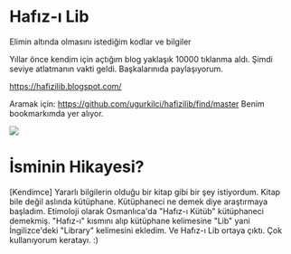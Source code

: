 # Hafız-ı Lib
Elimin altında olmasını istediğim kodlar ve bilgiler

Yıllar önce kendim için açtığım blog yaklaşık 10000 tıklanma aldı. Şimdi seviye atlatmanın vakti geldi. Başkalarınıda paylaşıyorum.

https://hafizilib.blogspot.com/

Aramak için: https://github.com/ugurkilci/hafizilib/find/master
Benim bookmarkımda yer alıyor. 

<img src="https://github.com/ugurkilci/hafizilib/blob/master/bookmark.jpg?raw=true">

# İsminin Hikayesi?
[Kendimce] Yararlı bilgilerin olduğu bir kitap gibi bir şey istiyordum. Kitap bile değil aslında kütüphane. Kütüphaneci ne demek diye araştırmaya başladım. Etimoloji olarak Osmanlıca'da "Hafız-ı Kütüb" kütüphaneci demekmiş. "Hafız-ı" kısmını alıp kütüphane kelimesine "Lib" yani İngilizce'deki "Library" kelimesini ekledim. Ve Hafız-ı Lib ortaya çıktı. Çok kullanıyorum keratayı. :)
